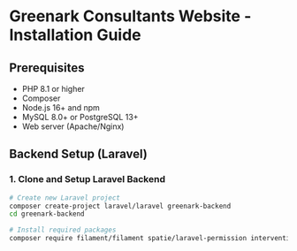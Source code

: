 # Greenark Consultants Website - Installation Guide

## Prerequisites

- PHP 8.1 or higher
- Composer
- Node.js 16+ and npm
- MySQL 8.0+ or PostgreSQL 13+
- Web server (Apache/Nginx)

## Backend Setup (Laravel)

### 1. Clone and Setup Laravel Backend

```bash
# Create new Laravel project
composer create-project laravel/laravel greenark-backend
cd greenark-backend

# Install required packages
composer require filament/filament spatie/laravel-permission intervention/image